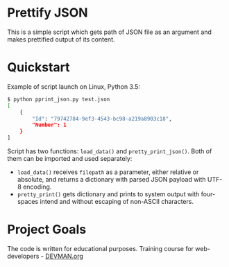 # Prettify JSON

This is a simple script which gets path of JSON file as an argument and makes prettified output of its content.

# Quickstart

Example of script launch on Linux, Python 3.5:

```bash
$ python pprint_json.py test.json
[
    {
        "Id": "79742784-9ef3-4543-bc98-a219a8903c18",
        "Number": 1
    }
]
```

Script has two functions: `load_data()` and `pretty_print_json()`. Both of them can be imported and used separately:
- `load_data()` receives `filepath` as a parameter, either relative or absolute, and returns a dictionary with parsed JSON payload with UTF-8 encoding.
- `pretty_print()` gets dictionary and prints to system output with four-spaces intend and without escaping of non-ASCII characters.

# Project Goals

The code is written for educational purposes. Training course for web-developers - [DEVMAN.org](https://devman.org)
